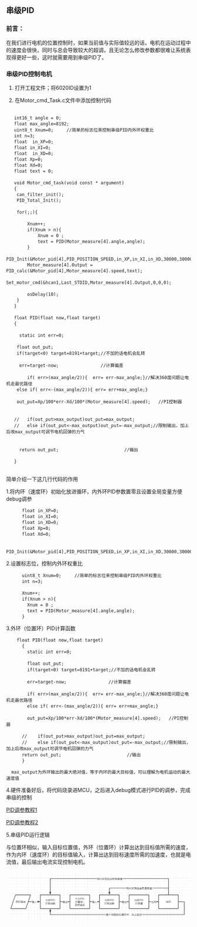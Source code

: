 ## 串级PID

### 前言：

在我们进行电机的位置控制时，如果当前值与实际值较远的话，电机在运动过程中的速度会很快，同时与总会导致较大的超调，且无论怎么修改参数都很难让系统表现得更好一些，这时就需要用到串级PID了。

### 串级PID控制电机

1. 打开工程文件；将6020ID设置为1

2. 在Motor_cmd_Task.c文件中添加控制代码
```
   
   int16_t angle = 0;
   float max_angle=8192; 
   uint8_t Xnum=0;     //简单的标志位来控制串级PID内外环权重比
   int n=3;
   float  in_XP=0;
   float in_XI=0;
   float  in_XD=0;
   float Xp=0;
   float Xd=0;
   float text = 0;
   
   void Motor_cmd_task(void const * argument)
   {
   	can_filter_init();
   	PID_Total_Init();
   
   	for(;;){
   
   		Xnum++;
   		if(Xnum > n){
   			Xnum = 0 ;
   			text = PID(Motor_measure[4].angle,angle);
   		}
   		PID_Init(&Motor_pid[4],PID_POSITION_SPEED,in_XP,in_XI,in_XD,30000,30000,0);
   		Motor_measure[4].Output = PID_calc(&Motor_pid[4],Motor_measure[4].speed,text);
   		Set_motor_cmd(&hcan1,Last_STDID,Motor_measure[4].Output,0,0,0);
   
   		osDelay(10);
   	}
   }
   
   float PID(float now,float target)
   {
   
   	 static int err=0;
   
   	float out_put;
   	if(target<0) target=8191+target;//不加的话电机会乱转
   	
   	 err=target-now;                //计算偏差
   	
   		if( err>(max_angle/2)){  err= err-max_angle;}//解决360度问题让电机走最优路径
   	else if( err<-(max_angle/2)){ err= err+max_angle;}
   	
    out_put=Xp/100*err-Xd/100*(Motor_measure[4].speed);   //PI控制器
   
     
   //	if(out_put>max_output)out_put=max_output;
   //	else if(out_put<-max_output)out_put=-max_output;//限制输出，加上后改max_output可调节电机回弹的力气
   
     
   	 return out_put;                         //输出
   	
   }
   
```
简单介绍一下这几行代码的作用

1.将内环（速度环）初始化放进循环，内外环PID参数置零且设置全局变量方便debug调参
```      
      float in_XP=0;
      float in_XI=0;
      float in_XD=0;
      float Xp=0;
      float Xd=0;
      
      PID_Init(&Motor_pid[4],PID_POSITION_SPEED,in_XP,in_XI,in_XD,30000,30000,0);      
```
2.设置标志位，控制内外环权重比
```
      uint8_t Xnum=0;     //简单的标志位来控制串级PID内外环权重比
      int n=3;
      
      Xnum++;
      if(Xnum > n){
      	Xnum = 0 ;
      	text = PID(Motor_measure[4].angle,angle);
      }
```
3.外环（位置环）PID计算函数
```
	float PID(float now,float target)
	  {
	  	static int err=0;
	  
	  	float out_put;
	  	if(target<0) target=8191+target;//不加的话电机会乱转
	  	
	    err=target-now;                //计算偏差
	  	
	    if( err>(max_angle/2)){  err= err-max_angle;}//解决360度问题让电机走最优路径
	  	else if( err<-(max_angle/2)){ err= err+max_angle;}
	  	
	    out_put=Xp/100*err-Xd/100*(Motor_measure[4].speed);   //PI控制器
	    
	  //	if(out_put>max_output)out_put=max_output;
	  //	else if(out_put<-max_output)out_put=-max_output;//限制输出，加上后改max_output可调节电机回弹的力气
	  return out_put;                         //输出
	  }
```
      max_output为外环输出的最大绝对值，等于内环的最大目标值，可以理解为电机运动的最大速度值

4.硬件准备好后，将代码烧录进MCU，之后进入debug模式进行PID的调参，完成串级的控制

   [PID调参教程1](https://blog.csdn.net/qq_45396672/article/details/118057838?spm=1001.2014.3001.5506)

   [PID调参教程2](https://blog.csdn.net/qq_45396672/article/details/118057838?spm=1001.2014.3001.5506)

5.串级PID运行逻辑

   与位置环相似，输入目标位置值，外环（位置环）计算出达到目标值所需的速度，作为内环（速度环）的目标值输入，计算出达到目标速度所需的加速度，也就是电流值，最后输出电流实现控制电机。

<img src="https://raw.githubusercontent.com/ZhengZhaoye1031/Robotlab/master/docs/img/cascade.png"/>

